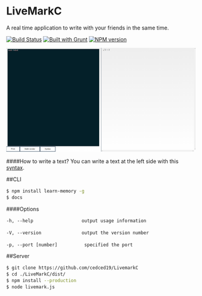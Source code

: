 # LiveMarkC

A real time application to write with your friends in the same time.

[![Build Status](https://travis-ci.org/cedced19/LiveMarkC.svg?branch=master)](https://travis-ci.org/cedced19/LiveMarkC)
[![Built with Grunt](https://cdn.gruntjs.com/builtwith.png)](http://gruntjs.com/)
[![NPM version](https://badge.fury.io/js/livemark-cli.svg)](http://badge.fury.io/js/livemark-cli)

![demo](https://raw.githubusercontent.com/cedced19/LiveMarkC/master/demo.png)

####How to write a text?
You can write a text at the left side with this [syntax](//github.com/cedced19/LiveMarkC/wiki).

##CLI
```bash
$ npm install learn-memory -g
$ docs
```

####Options

```
-h, --help                  output usage information

-V, --version               output the version number

-p, --port [number]          specified the port
```

##Server

```bash
$ git clone https://github.com/cedced19/LivemarkC
$ cd ./LiveMarkC/dist/
$ npm install --production
$ node livemark.js
```

